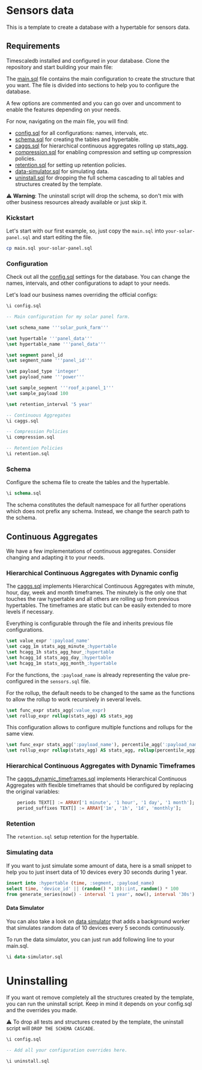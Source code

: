 # Sensors data

This is a template to create a database with a hypertable for sensors data.

## Requirements

Timescaledb installed and configured in your database. Clone the repository and
start building your main file:

The [main.sql](./main.sql) file contains the main configuration to create the
structure that you want. The file is divided into sections to help you to
configure the database.

A few options are commented and you can go over and uncomment to enable the
features depending on your needs.

For now, navigating on the main file, you will find:

- [config.sql](config.sql) for all configurations: names, intervals, etc.
- [schema.sql](schema.sql) for creating the tables and hypertable.
- [caggs.sql](caggs.sql) for hierarchical continuous aggregates rolling up stats_agg.
- [compression.sql](compression.sql) for enabling compression and setting up compression policies.
- [retention.sql](retention.sql) for setting up retention policies.
- [data-simulator.sql](data-simulator.sql) for simulating data.
- [uninstall.sql](uninstall.sql) for dropping the full schema cascading to all tables and structures created by the template.

:warning: **Warning**: The uninstall script will drop the schema, so don't mix
with other business resources already available or just skip it.

### Kickstart

Let's start with our first example, so, just copy the `main.sql` into
`your-solar-panel.sql` and start editing the file.

```bash
cp main.sql your-solar-panel.sql
```

### Configuration

Check out all the [config.sql](config.sql) settings for the database.
You can change the names, intervals, and other configurations to adapt to your
needs.

Let's load our business names overriding the official configs:

```sql
\i config.sql

-- Main configuration for my solar panel farm.

\set schema_name '''solar_punk_farm'''

\set hypertable '''panel_data'''
\set hypertable_name '''panel_data'''

\set segment panel_id
\set segment_name '''panel_id'''

\set payload_type 'integer'
\set payload_name '''power'''

\set sample_segment '''roof_a:panel_1'''
\set sample_payload 100

\set retention_interval '5 year'

-- Continuous Aggregates
\i caggs.sql

-- Compression Policies
\i compression.sql

-- Retention Policies
\i retention.sql
```

### Schema

Configure the schema file to create the tables and the hypertable.

```sql
\i schema.sql
```

The schema constitutes the default namespace for all further operations which
does not prefix any schema. Instead, we change the search path to the schema.


## Continuous Aggregates

We have a few implementations of continuous aggregates. Consider changing and
adapting it to your needs.

### Hierarchical Continuous Aggregates with Dynamic config

The [caggs.sql](caggs.sql) implements Hierarchical Continuous Aggregates with
minute, hour, day, week and month timeframes. The minutely is the only one that
touches the raw hypertable and all others are rolling up from previous
hypertables. The timeframes are static but can be easily extended to more levels
if necessary.

Everything is configurable through the file and inherits previous file
configurations.

```sql
\set value_expr ':payload_name'
\set cagg_1m stats_agg_minute_:hypertable
\set hcagg_1h stats_agg_hour_:hypertable
\set hcagg_1d stats_agg_day_:hypertable
\set hcagg_1m stats_agg_month_:hypertable
```

For the functions, the `:payload_name` is already representing the value
pre-configured in the `sensors.sql` file.

For the rollup, the default needs to be changed to the same as the functions to
allow the rollup to work recursively in several levels.

```sql
\set func_expr stats_agg(:value_expr)
\set rollup_expr rollup(stats_agg) AS stats_agg
```

This configuration allows to configure multiple functions and rollups for the
same view.

```sql
\set func_expr stats_agg(':payload_name'), percentile_agg(':payload_name')
\set rollup_expr rollup(stats_agg) AS stats_agg, rollup(percentile_agg) AS percentile_agg
```
### Hierarchical Continuous Aggregates with Dynamic Timeframes

The [caggs_dynamic_timeframes.sql](caggs_dynamic_timeframes.sql) implements Hierarchical Continuous Aggregates with
flexible timeframes that should be configured by replacing the original
variables:

```sql
    periods TEXT[] := ARRAY['1 minute', '1 hour', '1 day', '1 month'];
    period_suffixes TEXT[] := ARRAY['1m', '1h', '1d', 'monthly'];
```

### Retention

The `retention.sql` setup retention for the hypertable.

### Simulating data

If you want to just simulate some amount of data, here is a small snippet to
help you to just insert data of 10 devices every 30 seconds during 1 year.

```sql
insert into :hypertable (time, :segment, :payload_name)
select time, 'device_id' || (random() * 10)::int, random() * 100
from generate_series(now() - interval '1 year', now(), interval '30s') as time;
```

#### Data Simulator

You can also take a look on [data simulator](./data-simulator.sql) that adds
a background worker that simulates random data of 10 devices every 5 seconds
continuously.

To run the data simulator, you can just run add following line to your main.sql.

```sql
\i data-simulator.sql
```

# Uninstalling

If you want ot remove completely all the structures created by the template,
you can run the uninstall script. Keep in mind it depends on your config.sql and
the overrides you made.

:warning: To drop all tests and structures created by the template,
the uninstall script will `DROP THE SCHEMA CASCADE`.

```sql
\i config.sql

-- Add all your configuration overrides here.

\i uninstall.sql
```
